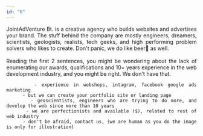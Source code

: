 ```yaml
---
id: "6"
---
```


<style>
c{
  color: var(--accent-color);
  display: inline-block;
  font-weight: 700;
}
centered{
  text-align:center;
}
justify{
  text-align:justify;
}
    Img{
      border: solid 1px #fff;
    }
    Img:hover{
      border: solid 2px var(--accent-color);
    }

 </style>

<justify>


JointAdVenture Bt. is a creative agency who builds websites and advertises your brand. The stuff behind the company are mostly engineers, dreamers, scientists, geologists, realists, tech geeks, and high performing problem solvers who likes to create. Don't panic, we do like beer🍻 as well.  
          <br />
          Reading the first 2 sentences, you might be wondering about the lack of enumerating our awards, qualifications and 10+ years experience in the web development industry, and you might be right. We don't have that. 
         
          - experience in webshops, intagram, facebook google ads marketing
          - but we can create your portfolio site or landing page
          - geoscientists, engineers who are trying to do more, and develop the web since more than 10 years
          - we are perfectionists and available ($), related to rest of web industry
          - don't be afraid, contact us, (we are human as you do the image is only for illustration)

</justify>